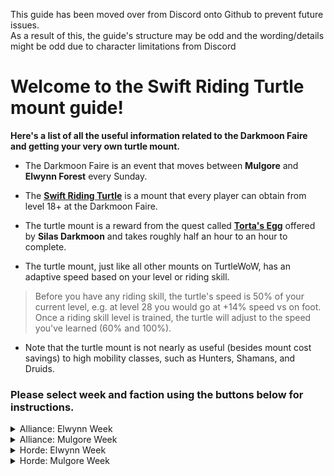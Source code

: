 This guide has been moved over from Discord onto Github to prevent future issues.  
As a result of this, the guide's structure may be odd and the wording/details might be odd due to character limitations from Discord
# Welcome to the Swift Riding Turtle mount guide!

**Here's a list of all the useful information related to the Darkmoon Faire and getting your very own turtle mount.**

* The Darkmoon Faire is an event that moves between **Mulgore** and **Elwynn Forest** every Sunday.

* The **[Swift Riding Turtle](<https://database.turtle-wow.org/?item=23720>)** is a mount that every player can obtain from level 18+ at the Darkmoon Faire.  

* The turtle mount is a reward from the quest called **[Torta's Egg](<https://database.turtle-wow.org/?quest=40302>)** offered by **Silas Darkmoon** and takes roughly half an hour to an hour to complete.  

* The turtle mount, just like all other mounts on TurtleWoW, has an adaptive speed based on your level or riding skill.   
>  Before you have any riding skill, the turtle's speed is 50% of your current level, e.g. at level 28 you would go at +14% speed vs on foot.  
>  Once a riding skill level is trained, the turtle will adjust to the speed you've learned (60% and 100%).

* Note that the turtle mount is not nearly as useful (besides mount cost savings) to high mobility classes, such as Hunters, Shamans, and Druids.  

### Please select week and faction using the buttons below for instructions.  

<details>
<summary> Alliance: Elwynn Week </summary>
  
## You've chosen Elwynn as Alliance!

### This guide does not consider HC Characters

### The blue texts are links to images 🖼️ showing routes and locations


* Suggested: Set your **Hearthstone** to [**Stormwind**](<https://imgur.com/y4v0IVP>) 🖼️ or [**Goldshire**](<https://imgur.com/IzYcJHV>) 🖼️ as you'll be able to use it later to save time (guide will assume you have set your HS to SW/Goldshire)

* Make your way to the [**Darkmoon Faire**](<https://imgur.com/mXdw2b5>) 🖼️ on the south side of **Goldshire** and accept the quest **Torta's Egg** from [**Silas Darkmoon**](<https://imgur.com/Si4Hf3V>) 🖼️

* Head into **Stormwind City** and make your way to the [**Stormwind Harbor**](<https://imgur.com/8gD4Yc2>) 🖼️ and take the boat to [**Darkshore**](<https://imgur.com/XuSfwnF>)  🖼️

* Once you've arrived in **Darkshore**, travel to [ **Zoram Strand, Ashenvale**](<https://imgur.com/2DpmigW>) 🖼️!
  You can either run from **Auberdine** in **Darkshore** by following the dotted line, or you can fly to **Astranaar** if you've been there before and then run from there

* At **The Zoram Strand** kill Wrathtail Sea Witch/Sorceress/Razortail/Wave Rider until **Torta's Egg** drops

* Once **Torta's Egg** drops from the Naga, use your **Hearthstone **to return to [**Stormwind**](<https://imgur.com/y4v0IVP>)/[**Goldshire**](<https://imgur.com/IzYcJHV>) 🖼️

* Return to [**Silas Darkmoon**](<https://imgur.com/Si4Hf3V>) 🖼️ in **Elwynn Forest** and complete the quest!

### Done, congratulations on your new turtle mount! 🎉

</details>

<details>
<summary> Alliance: Mulgore Week </summary>

## You've chosen Mulgore as Alliance! 
### This guide does not consider HC characters!

### The blue texts are links to images 🖼️ showing routes and locations.

* This guide assumes you start in **Stormwind**

* Make your way to the [**Stormwind Harbor**](<https://imgur.com/Vqj4HCY>) 🖼️

* Take the boat at the south dock to [**Darkshore**](<https://imgur.com/XuSfwnF>) 🖼️

* Travel from **Darkshore** to [**Mulgore**](<https://imgur.com/LxAK6lx>) 🖼️ 
  **Be careful** when crossing the border into **The Barrens**, stay to the east of the road and you should see a path through a broken fence which is safe for alliance to pass through
  **Be careful** around **Crossroads** and the straight path north of it, as there are horde outposts and guards along this road
  
* **Optional:** If you want, make a detour and grab the **Azshara** FP on your way to **Mulgore**, this is useful for when you're questing, and can be used to fly back up to **Ashenvale** from **Ratchet**. Just be careful in east region of [**Ashenvale**](<https://imgur.com/G8RY2P3>) 🖼️, there are Horde guards & mobs that will aggro you, even on the road!

* Once you've reached the [**Darkmoon Faire**](<https://imgur.com/nPR7Mir>) in **Mulgore**, accept the quest called **Torta's Egg** from [**Silas Darkmoon**](<https://imgur.com/nUoQzP0>) 🖼️

* After accepting the quest, make your way back up to **Ashenvale** until you reach [**The Zoram Strand**](<https://imgur.com/9dAjQr2>) 🖼️ using the same route as when you went down to **Mulgore**

* At **The Zoram Strand** kill Wrathtail Sea Witch/Sorceress/Razortail/Wave Rider until the egg drops

* Return to [**Silas Darkmoon**](<https://imgur.com/nUoQzP0>) 🖼️ in **Mulgore** using the same route as before and complete the quest!

### Congratulations on your new turtle mount :tada:

</details>



<details>
<summary> Horde: Elwynn Week </summary>
  
## You've chosen Elwynn as Horde!  

### This guide does not consider HC Characters  

### Blue texts are links to images 🖼️ showing routes and locations (and one's a short vid 🎞️).  

* This guide assumes that you have set your **Hearthstone** to [**Orgrimmar**](<https://imgur.com/KFRh028>) 🖼️ as you'll be able to use it later to save time.  

* Starting from **Orgrimmar**, leave the city and head to the [**East Zeppelin Tower**](<https://imgur.com/a/MAhO6h3>) 🖼️ in **Durotar** and take the zeppelin on the *north dock* to **Stranglethorn Vale**.  

* When loaded into **Stranglethorn**, immediately [**jump off the zeppelin**](<https://imgur.com/a/Ikra24c>) 🎞️ and fall into the sea, then follow [**this route**](<https://imgur.com/a/obWbtPB>) 🖼️  

* **Be careful** of alliance camps and guards along the way from **Stranglethorn** to **Elwynn**!  

* At the [**Darkmoon Faire**](<https://imgur.com/yVzmWtP>) 🖼️ just south of **Goldshire**, grab the quest **Torta's Egg** from [**Silas Darkmoon**](<https://imgur.com/Si4Hf3V>) 🖼️  

* Now use your **Hearthstone** to return to [**Orgrimmar**](<https://i.imgur.com/KFRh028.jpeg>), saves you the time of running back to **Stranglethorn** and waiting for the Zeppelin!  

* Travel to [**The Zoram Strand**](<https://imgur.com/IPUXSPf>) 🖼️ from **Orgrimmar**  
  If you've been here before, don't forget that you can fly to either [**Splintertree Post**](<https://imgur.com/ZUB7o72>) 🖼️ or [**Zoram'gar Outpost**](<https://imgur.com/Ygt4AzG>) 🖼️ (which is directly on **The Zoram Strand**).  

* Kill Wrathtail Sea Witch/Sorceress/Razortail/Wave Rider until the **Torta's Egg** drops  

* Once the egg drops, return to **Silas Darkmoon** using the same route as before and complete the quest!

### Done, congratulations on your new turtle mount! :tada:

</details>

<details>
<summary> Horde: Mulgore Week </summary>

## You've chosen Mulgore as Horde!  
  
### This guide does not consider HC Characters  

**The blue texts are links to images 🖼️ of locations and routes**  

* This guide assumes you start in **Orgrimmar**  

* Leave **Orgrimmar** and head to the west zeppelin tower in [**Durotar**](<https://imgur.com/xe3jmp0>) 🖼️  

* Take the south-facing zeppelin to [**Thunder Bluff**](<https://imgur.com/J1YA2gS>) 🖼️ (talk to the dockmasters at the zeppelin tower if unsure)  

* Leave [**Thunder Bluff**](<https://imgur.com/A6Ezv8K>) 🖼️ after you've unlocked the FP and head to **The Darkmoon Faire** in [**Mulgore**](<https://imgur.com/0RK7WJ8>)  

* Pick up the quest called **Torta's Egg** from [**Silas Darkmoon**](<https://imgur.com/nUoQzP0>) 🖼️  

* Navigate your way to the western shore of [**The Zoram Strand** ](<https://imgur.com/ZZcmZlu>) 🖼️ in **Ashenvale**  
  Don't forget that as horde you have multiple flight path options that bring you closer to the destination such as **Crossroads**, **Splintertree Post**, and directly to **The Zhoram Strand**!  

* At **The Zoram Strand** kill Wrathtail Sea Witch/Sorceress/Razortail/Wave Rider until **Torta's Egg** drops  

* Once you've looted **Torta's Egg**, fly back to **Thunder Bluff**, leave and head back to **The Darkmoon Faire** and finish your quest  

### Done, congratulations on your new turtle mount! 🎉
</details>


